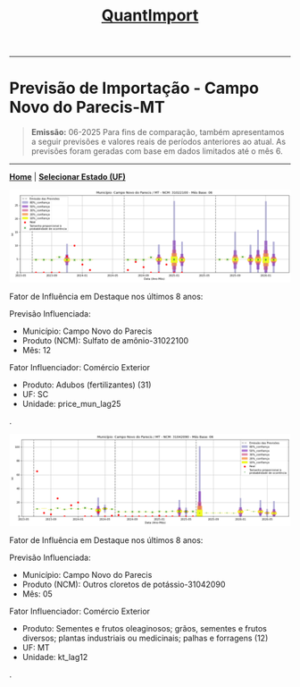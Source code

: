 <header>
    <h1><a href="https://quantimportbrazil.github.io/Sobre/">QuantImport</a></h1>
</header>

---

# Previsão de Importação - Campo Novo do Parecis-MT

> **Emissão:** 06-2025
> Para fins de comparação, também apresentamos a seguir previsões e valores reais de períodos anteriores ao atual.
> As previsões foram geradas com base em dados limitados até o mês 6.

---

**[Home](https://quantimportbrazil.github.io/Sobre/)** | **[Selecionar Estado (UF)](https://quantimportbrazil.github.io/Unidades_Federativas/)**


![Gráfico de Previsão](31022100.png)

Fator de Influência em Destaque nos últimos 8 anos:

Previsão Influenciada:
- Município: Campo Novo do Parecis
- Produto (NCM): Sulfato de amônio-31022100 
- Mês: 12


Fator Influenciador: Comércio Exterior
- Produto: Adubos (fertilizantes) (31)
- UF: SC
- Unidade: price_mun_lag25










.

![Gráfico de Previsão](31042090.png)

Fator de Influência em Destaque nos últimos 8 anos:

Previsão Influenciada:
- Município: Campo Novo do Parecis
- Produto (NCM): Outros cloretos de potássio-31042090 
- Mês: 05


Fator Influenciador: Comércio Exterior
- Produto: Sementes e frutos oleaginosos; grãos, sementes e frutos diversos; plantas industriais ou medicinais; palhas e forragens (12)
- UF: MT
- Unidade: kt_lag12










.